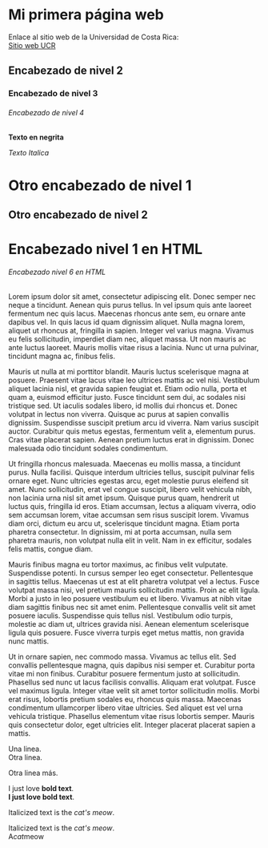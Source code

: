 # Mi primera página web

Enlace al sitio web de la Universidad de Costa Rica:  
[Sitio web UCR](https://www.ucr.ac.cr/)  

##  Encabezado de nivel 2    
### Encabezado de nivel 3
###### Encabezado de nivel  4
**Texto en negrita**

*Texto Italica*

Otro encabezado de nivel 1
==========================


Otro encabezado de nivel 2
--------------------------


<h1>Encabezado nivel 1 en HTML</h1>

<h6>Encabezado nivel 6 en HTML</h6>


Lorem ipsum dolor sit amet, consectetur adipiscing elit. Donec semper nec neque a tincidunt. Aenean quis purus tellus. In vel ipsum quis ante laoreet fermentum nec quis lacus. Maecenas rhoncus ante sem, eu ornare ante dapibus vel. In quis lacus id quam dignissim aliquet. Nulla magna lorem, aliquet ut rhoncus at, fringilla in sapien. Integer vel varius magna. Vivamus eu felis sollicitudin, imperdiet diam nec, aliquet massa. Ut non mauris ac ante luctus laoreet. Mauris mollis vitae risus a lacinia. Nunc ut urna pulvinar, tincidunt magna ac, finibus felis.

Mauris ut nulla at mi porttitor blandit. Mauris luctus scelerisque magna at posuere. Praesent vitae lacus vitae leo ultrices mattis ac vel nisi. Vestibulum aliquet lacinia nisl, et gravida sapien feugiat et. Etiam odio nulla, porta et quam a, euismod efficitur justo. Fusce tincidunt sem dui, ac sodales nisi tristique sed. Ut iaculis sodales libero, id mollis dui rhoncus et. Donec volutpat in lectus non viverra. Quisque ac purus at sapien convallis dignissim. Suspendisse suscipit pretium arcu id viverra. Nam varius suscipit auctor. Curabitur quis metus egestas, fermentum velit a, elementum purus. Cras vitae placerat sapien. Aenean pretium luctus erat in dignissim. Donec malesuada odio tincidunt sodales condimentum.

Ut fringilla rhoncus malesuada. Maecenas eu mollis massa, a tincidunt purus. Nulla facilisi. Quisque interdum ultricies tellus, suscipit pulvinar felis ornare eget. Nunc ultricies egestas arcu, eget molestie purus eleifend sit amet. Nunc sollicitudin, erat vel congue suscipit, libero velit vehicula nibh, non lacinia urna nisl sit amet ipsum. Quisque purus quam, hendrerit ut luctus quis, fringilla id eros. Etiam accumsan, lectus a aliquam viverra, odio sem accumsan lorem, vitae accumsan sem risus suscipit lorem. Vivamus diam orci, dictum eu arcu ut, scelerisque tincidunt magna. Etiam porta pharetra consectetur. In dignissim, mi at porta accumsan, nulla sem pharetra mauris, non volutpat nulla elit in velit. Nam in ex efficitur, sodales felis mattis, congue diam.

Mauris finibus magna eu tortor maximus, ac finibus velit vulputate. Suspendisse potenti. In cursus semper leo eget consectetur. Pellentesque in sagittis tellus. Maecenas ut est at elit pharetra volutpat vel a lectus. Fusce volutpat massa nisi, vel pretium mauris sollicitudin mattis. Proin ac elit ligula. Morbi a justo in leo posuere vestibulum eu et libero. Vivamus at nibh vitae diam sagittis finibus nec sit amet enim. Pellentesque convallis velit sit amet posuere iaculis. Suspendisse quis tellus nisl. Vestibulum odio turpis, molestie ac diam ut, ultrices gravida nisi. Aenean elementum scelerisque ligula quis posuere. Fusce viverra turpis eget metus mattis, non gravida nunc mattis.

Ut in ornare sapien, nec commodo massa. Vivamus ac tellus elit. Sed convallis pellentesque magna, quis dapibus nisi semper et. Curabitur porta vitae mi non finibus. Curabitur posuere fermentum justo at sollicitudin. Phasellus sed nunc ut lacus facilisis convallis. Aliquam erat volutpat. Fusce vel maximus ligula. Integer vitae velit sit amet tortor sollicitudin mollis. Morbi erat risus, lobortis pretium sodales eu, rhoncus quis massa. Maecenas condimentum ullamcorper libero vitae ultricies. Sed aliquet est vel urna vehicula tristique. Phasellus elementum vitae risus lobortis semper. Mauris quis consectetur dolor, eget ultricies elit. Integer placerat placerat sapien a mattis.

Una linea.  
Otra linea.

Otra linea más.


I just love **bold text**.  
__I just love bold text__.


Italicized text is the *cat's meow*.  

Italicized text is the _cat's meow_.    
A*cat*meow  
